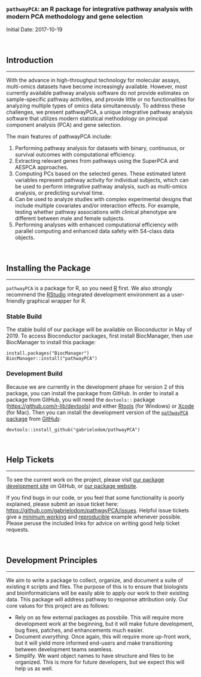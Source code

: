 ### `pathwayPCA`:  an R package for integrative pathway analysis with modern PCA methodology and gene selection

Initial Date: 2017-10-19


<br>

## Introduction
*******************************************************************************
With the advance in high-throughput technology for molecular assays, multi-omics datasets have become increasingly available. However, most currently available pathway analysis software do not provide estimates on sample-specific pathway activities, and provide little or no functionalities for analyzing multiple types of omics data simultaneously. To address these challenges, we present pathwayPCA, a unique integrative pathway analysis software that utilizes modern statistical methodology on principal component analysis (PCA) and gene selection. 

The main features of pathwayPCA include: 

1.	Performing pathway analysis for datasets with binary, continuous, or survival outcomes with computational efficiency. 
2.	Extracting relevant genes from pathways using the SuperPCA and AESPCA approaches.
3.	Computing PCs based on the selected genes. These estimated latent variables represent pathway activity for individual subjects, which can be used to perform integrative pathway analysis, such as multi-omics analysis, or predicting survival time.
4.	Can be used to analyze studies with complex experimental designs that include multiple covariates and/or interaction effects. For example, testing whether pathway associations with clinical phenotype are different between male and female subjects.
5.	Performing analyses with enhanced computational efficiency with parallel computing and enhanced data safety with S4-class data objects.

<br>

## Installing the Package
*******************************************************************************
`pathwayPCA` is a package for R, so you need [R](https://cloud.r-project.org/) first. We also strongly recommend the [RStudio](https://www.rstudio.com/products/rstudio/download/) integrated development environment as a user-friendly graphical wrapper for R.

### Stable Build
The stable build of our package will be available on Bioconductor in May of 2019. To access Bioconductor packages, first install BiocManager, then use BiocManager to install this package:
```
install.packages("BiocManager")
BiocManager::install("pathwayPCA")
```

### Development Build
Because we are currently in the development phase for version 2 of this package, you can install the package from GitHub. In order to install a package from GitHub, you will need the `devtools::` package (https://github.com/r-lib/devtools) and either [Rtools](https://cran.r-project.org/bin/windows/Rtools/) (for Windows) or [Xcode](https://developer.apple.com/xcode/) (for Mac). Then you can install the development version of the [`pathwayPCA` package](https://github.com/gabrielodom/pathwayPCA) from [GitHub](https://github.com/):
```
devtools::install_github("gabrielodom/pathwayPCA")
```

<br>

## Help Tickets
*******************************************************************************
To see the current work on the project, please visit [our package development site](https://github.com/gabrielodom/pathwayPCA) on GitHub, or [our package website](https://gabrielodom.github.io/pathwayPCA/).

If you find bugs in our code, or you feel that some functionality is poorly explained, please submit an issue ticket here: https://github.com/gabrielodom/pathwayPCA/issues. Helpful issue tickets give a [minimum working](https://www.jaredknowles.com/journal/2013/5/27/writing-a-minimal-working-example-mwe-in-r) and [reproducible](http://adv-r.had.co.nz/Reproducibility.html) example whenever possible. Please peruse the included links for advice on writing good help ticket requests.

<br>

## Development Principles
*******************************************************************************

We aim to write a package to collect, organize, and document a suite of existing `R` scripts and files. The purpose of this is to ensure that biologists and bioinformaticians will be easily able to apply our work to their existing data. This package will address pathway to response attribution only. Our core values for this project are as follows:

  - Rely on as few external packages as possbile. This will require more development work at the beginning, but it will make future development, bug fixes, patches, and enhancements much easier.
  - Document *everything*. Once again, this will require more up-front work, but it will yield more informed end-users and make transitioning between development teams seamless.
  - Simplify. We want object names to have structure and files to be organized. This is more for future developers, but we expect this will help us as well.
